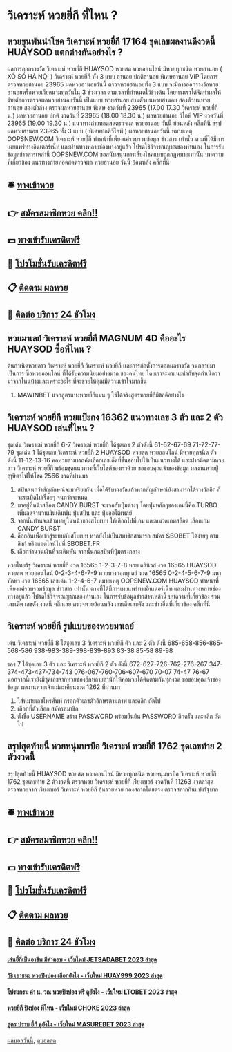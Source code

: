 # วิเคราะห์ หวยยี่กี ที่ไหน ?
## หวยขุนพันนำโชค วิเคราะห์ หวยยี่กี 17164 ชุดเลขผลงานดีงวดนี้ HUAYSOD แตกต่างกันอย่างไร ?
ผลการออกรางวัล วิเคราะห์ หวยยี่กี HUAYSOD หวยสด หวยออนไลน์ มีหวยทุกชนิด หวยฮานอย ( XỔ SỐ HÀ NỘI ) วิเคราะห์ หวยยี่กี ทั้ง 3 แบบ ฮานอย ปกติฮานอย พิเศษฮานอย VIP
โดยการ ตรวจหวยฮานอย 23965 ผลหวยฮานอยวันนี้ ตรวจหวยฮานอยทั้ง 3 แบบ จะมีการออกรางวัลหวยฮานอยหรือหวยเวียดนามทุกวันใน 3 ช่วงเวลา ตามเวลาที่กำหนดไว้ข้างต้น โดยทางเราได้จัดทำผลให้ง่ายต่อการตรวจผลหวยฮานอยวันนี้ เป็นแบบ หวยฮานอย สามตัวบนหวยฮานอย สองตัวบนหวยฮานอย สองตัวล่าง
ตรวจผลหวยฮานอย พิเศษ งวดวันที่ 23965 (17.00 17.30 วิเคราะห์ หวยยี่กี น.)
ผลหวยฮานอย ปกติ งวดวันที่ 23965 (18.00 18.30 น.)
ผลหวยฮานอย วีไอพี VIP งวดวันที่ 23965 (19.00 19.30 น.)
 แนวทางถ่ายทอดสดตรวจผล หวยฮานอย วันนี้ ย้อนหลัง คลิ๊กที่นี่ 
สรุป ผลหวยฮานอย 23965 ทั้ง 3 แบบ ( พิเศษปกติวีไอพี ) ผลหวยฮานอยวันนี้
หมายเหตุ OOPSNEW.COM วิเคราะห์ หวยยี่กี ทำหน้าที่เพียงแค่รวบรวมข้อมูล ข่าวสาร เท่านั้น ตามที่ได้มีการเผยแพร่ทางอินเตอร์เน็ท และผ่านทางหลายช่องทางอยู่แล้ว โปรดใช้วิจารณญาณของท่านเอง ในการรับข้อมูลข่าวสารเหล่านี้ OOPSNEW.COM ขอสนับสนุนการเสี่ยงโชคแบบถูกกฎหมายเท่านั้น
บทความที่เกี่ยวข้อง
แนวทางถ่ายทอดสดตรวจผล หวยฮานอย วันนี้ ย้อนหลัง คลิ๊กที่นี่

## 🛎 [ทางเข้าหวย](https://bit.ly/3BG5bNw)
## 👉 [สมัครสมาชิกหวย คลิก!!](https://bit.ly/3BG5bNw)
## 💵 [ทางเข้ารับเครดิตฟรี](https://bit.ly/3C3mvgS)
## 👑 [โปรโมชั่นรับเครดิตฟรี](https://bit.ly/3C3mvgS)
## 📋 [ติดตาม ผลหวย](https://bit.ly/3C3mvgS)
## 📱 [ติดต่อ บริการ 24 ชัวโมง](https://bit.ly/3C3mvgS)

## หวยมาเลย์ วิเคราะห์ หวยยี่กี MAGNUM 4D คืออะไร HUAYSOD ซื้อที่ไหน ?
ต้นกําเนิดหวยลาว วิเคราะห์ หวยยี่กี วิเคราะห์ หวยยี่กี เเละการก่อตั้งการออกผลรางวัล จนกลายมาเป็นการ ซื้อหวยออนไลน์ ที่ได้รับความนิยมอย่างมาก ของคนไทย โดยเราจะมาแนะนำกับจุดกำเนิดว่ามาจากไหนบ้างและเพราะอะไร ที่จะช่วยให้คุณมีความเข้าใจมากขึ้น
1. MAWINBET แจกสูตรแทงหวยยี่กีแม่น ๆ ใช้ได้จริงสูตรหวยยี่กีมีข้อดีอย่างไร

## วิเคราะห์ หวยยี่กี หวยแป๊ะกง 16362 แนวทางเลข 3 ตัว และ 2 ตัว HUAYSOD เล่นที่ไหน ?
ชุดเด่น วิเคราะห์ หวยยี่กี 6-7 วิเคราะห์ หวยยี่กี ได้ชุดเลข 2 ตัวดังนี้
61-62-67-69
71-72-77-79
ชุดเด่น 1 ได้ชุดเลข วิเคราะห์ หวยยี่กี 2 HUAYSOD หวยสด หวยออนไลน์ มีหวยทุกชนิด ตัวดังนี้
11-12-13-16
คอหวยสามารถคัดเลือกเลขเด็ดที่ชื่นชอบไปใช้เป็นแนวทางได้ และฝากติดตามหวยลาว วิเคราะห์ หวยยี่กี พร้อมชุดแนวทางที่เว็บไซต์ของเราด้วย
ขอขอบคุณเจ้าของข้อมูล
ผลงานหวยปู่ฤาษีตาไฟให้โชค 2566 งวดที่ผ่านมา

1. สปินจนกว่าสัญลักษณ์จะมาเรียงกัน เมื่อได้รับรางวัลแล้วหากสัญลักษณ์ยังสามารถได้รางวัลอีก ก็จะระเบิดไปเรื่อยๆ จนกว่าจะหมด
2. มาอยู่ที่หน้าสล็อต CANDY BURST จะเจอกับปุ่มต่างๆ โดยปุ่มหลักๆของเกมนี้คือ TURBO เพิ่มลดจำนวนเงินเดิมพัน ปุ่มสปิน และ ปุ่มออโต้เพลย์
3. จากนั้นท่านจะเข้ามาอยู่ในหน้าของสโบเบท ให้เลือกไปที่เกม และหมวดเกมสล็อต เลือกเกม CANDY BURST
4. ล็อกอินเพื่อเข้าสู่ระบบกับสโบเบท หากยังไม่เป็นสมาชิกสามารถ สมัคร SBOBET ได้ง่ายๆ ตามลิงก์ หรือแอดไลน์ไปที่ SBOBET.FR
5. เลือกจำนวนเงินที่จะเดิมพัน จากนั้นกดสปินที่ปุ่มตรงกลาง

หวยไทยรัฐ วิเคราะห์ หวยยี่กี งวด 16565 1-2-3-7-8
หวยเดลินิวส์ งวด 16565 HUAYSOD หวยสด หวยออนไลน์ 0-2-3-4-6-7-9
หวยบางกอกทูเดย์ งวด 16565 0-2-4-5-6-7-9
มหาทักษา งวด 16565 เลขเด่น 1-2-4-6-7
หมายเหตุ OOPSNEW.COM HUAYSOD ทำหน้าที่เพียงแค่รวบรวมข้อมูล ข่าวสาร เท่านั้น ตามที่ได้มีการเผยแพร่ทางอินเตอร์เน็ท และผ่านทางหลายช่องทางอยู่แล้ว โปรดใช้วิจารณญาณของท่านเอง ในการรับข้อมูลข่าวสารเหล่านี้
บทความที่เกี่ยวข้อง
รวมเลขเด็ด เลขดัง งวดนี้ คลิ๊กเลย
ตรวจหวยย้อนหลัง เลขเด็ดเลขดัง และข่าวอื่นที่เกี่ยวข้อง คลิ๊กที่นี่

## วิเคราะห์ หวยยี่กี รูปแบบของหวยมาเลย์
เด่น วิเคราะห์ หวยยี่กี 8 ได้ชุดเลข 3 วิเคราะห์ หวยยี่กี ตัว และ 2 ตัว ดังนี้
685-658-856-865-568-586
938-983-389-398-839-893
83-38
85-58
89-98

รอง 7 ได้ชุดเลข 3 ตัว และ วิเคราะห์ หวยยี่กี 2 ตัว ดังนี้
672-627-726-762-276-267
347-374-473-437-734-743
076-067-760-706-607-670
70-07
74-47
76-67
นอกจากนี้เรายังมีชุดเลขจากหวยซองอีกหลายสำนักให้คอหวยได้ติดตามกันทุกงวด
ขอขอบคุณเจ้าของข้อมูล
ผลงานหวยเจ้าแม่ตะเคียนงวด 1262 ที่ผ่านมา
1. ใส่หมายเลขโทรศัพท์ กรอกตัวเลขตัวอักษรตามภาพ และคลิก ถัดไป
2. เลือกที่ตัวเลือก สมัครสมาชิก
3. ตั้งชื่อ USERNAME สร้าง PASSWORD พร้อมยืนยัน PASSWORD อีกครั้ง และคลิก ถัดไป

## สรุปสุดท้ายนี้ หวยหนุ่มบรบือ วิเคราะห์ หวยยี่กี 1762 ชุดเลขท้าย 2 ตัวงวดนี้
สรุปสุดท้ายนี้ HUAYSOD หวยสด หวยออนไลน์ มีหวยทุกชนิด หวยหนุ่มบรบือ วิเคราะห์ หวยยี่กี 1762 ชุดเลขท้าย 2 ตัวงวดนี้ ตรวจหวย วิเคราะห์ หวยยี่กี เรียงเบอร์ งวดวันที่ 11263 งวดล่าสุด ตรวจหวยจาก เรียงเบอร์ วิเคราะห์ หวยยี่กี ลุ้นรวยหวย กองสลากโดยตรง ตรวจสลากกินแบ่งรัฐบาล

## 🛎 [ทางเข้าหวย](https://bit.ly/3BG5bNw)
## 👉 [สมัครสมาชิกหวย คลิก!!](https://bit.ly/3BG5bNw)
## 💵 [ทางเข้ารับเครดิตฟรี](https://bit.ly/3C3mvgS)
## 👑 [โปรโมชั่นรับเครดิตฟรี](https://bit.ly/3C3mvgS)
## 📋 [ติดตาม ผลหวย](https://bit.ly/3C3mvgS)
## 📱 [ติดต่อ บริการ 24 ชัวโมง](https://bit.ly/3C3mvgS)

#### [เล่นยี่กี่เป็นอาชีพ มีคำตอบ - เว็บใหม่ JETSADABET 2023 ล่าสุด](https://atom.io/themes/เล่นยี่กี่เป็นอาชีพ%20มีคำตอบ%20-%20เว็บใหม่%20jetsadabet%202023%20ล่าสุด)
#### [วิธี เอาชนะ หวยปิงปอง เลือกยังไง - เว็บใหม่ HUAY999 2023 ล่าสุด](https://atom.io/themes/วิธี%20เอาชนะ%20หวยปิงปอง%20เลือกยังไง%20-%20เว็บใหม่%20huay999%202023%20ล่าสุด)
#### [โปรแกรม คํา น. วณ หวยปิงปอง ฟรี ดูยังไง - เว็บใหม่ LTOBET 2023 ล่าสุด](https://atom.io/themes/โปรแกรม%20คํา%20น.%20วณ%20หวยปิงปอง%20ฟรี%20ดูยังไง%20-%20เว็บใหม่%20ltobet%202023%20ล่าสุด)
#### [หวยยี่กี ปิงปอง ที่ไหน - เว็บใหม่ CHOKE 2023 ล่าสุด](https://atom.io/themes/หวยยี่กี%20ปิงปอง%20ที่ไหน%20-%20เว็บใหม่%20choke%202023%20ล่าสุด)
#### [สูตร ปราบ ยี่กี ดูยังไง - เว็บใหม่ MASUREBET 2023 ล่าสุด](https://atom.io/themes/สูตร%20ปราบ%20ยี่กี%20ดูยังไง%20-%20เว็บใหม่%20masurebet%202023%20ล่าสุด)

[ผลบอลวันนี้](https://siamsport.tv "ผลบอลวันนี้"), [ดูบอลสด](https://siamsport.tv/ดูบอลสด "ดูบอลสด")